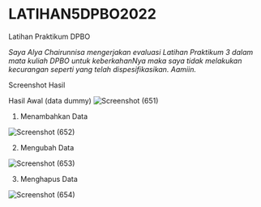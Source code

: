 # LATIHAN5DPBO2022
Latihan Praktikum DPBO

*Saya Alya Chairunnisa mengerjakan evaluasi Latihan Praktikum 3 dalam mata kuliah DPBO untuk keberkahanNya maka saya tidak melakukan kecurangan seperti yang telah dispesifikasikan. Aamiin.*

Screenshot Hasil

Hasil Awal (data dummy)
![Screenshot (651)](https://user-images.githubusercontent.com/75361865/159169216-11bca89f-dcbb-47f8-8a88-611cf149c3c3.png)

1. Menambahkan Data

![Screenshot (652)](https://user-images.githubusercontent.com/75361865/159169241-dd694e19-7f6c-41bd-8546-b626fcb3f44f.png)

2. Mengubah Data

![Screenshot (653)](https://user-images.githubusercontent.com/75361865/159169258-6e2fc53e-4c8d-4d16-8153-7d541c205c43.png)

3. Menghapus Data

![Screenshot (654)](https://user-images.githubusercontent.com/75361865/159169277-72388b34-7241-4b18-a7d2-ad2db110a0f3.png)
